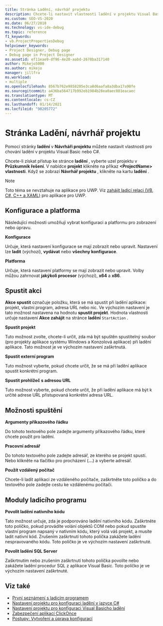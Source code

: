 ```yaml
---
title: Stránka Ladění, návrhář projektu
description: Chcete-li nastavit vlastnosti ladění v projektu Visual Basic nebo C#, použijte stránku ladit Návrháře projektu. Popis nastavení najdete v tomto článku.
ms.custom: SEO-VS-2020
ms.date: 06/27/2018
ms.technology: vs-ide-debug
ms.topic: reference
f1_keywords:
- vb.ProjectPropertiesDebug
helpviewer_keywords:
- Project Designer, Debug page
- Debug page in Project Designer
ms.assetid: ef11eae9-df96-4e20-aabd-2678ba317140
author: Mikejo5000
ms.author: mikejo
manager: jillfra
ms.workload:
- multiple
ms.openlocfilehash: 8567b762e9858205e3ca8d6aafa8a3dba17a90fe
ms.sourcegitcommit: a436ba564717b992eb1984b28ea0aec801eacaec
ms.translationtype: MT
ms.contentlocale: cs-CZ
ms.lasthandoff: 01/14/2021
ms.locfileid: "98205772"
---
```

# <a name="debug-page-project-designer"></a>Stránka Ladění, návrhář projektu

Pomocí stránky **ladění** v **Návrháři projektu** můžete nastavit vlastnosti pro chování ladění v projektu Visual Basic nebo C#.

Chcete-li získat přístup ke stránce **ladění** , vyberte uzel projektu v **Průzkumník řešení**. V nabídce **projekt** klikněte na příkaz **\<ProjectName> vlastnosti**. Když se zobrazí **Návrhář projektu** , klikněte na kartu **ladění** .

> [!NOTE]
> Toto téma se nevztahuje na aplikace pro UWP. Viz [zahájit ladicí relaci (VB, C#, C++ a XAML)](../../debugger/start-a-debugging-session-for-a-store-app-in-visual-studio-vb-csharp-cpp-and-xaml.md) pro aplikace pro UWP.

## <a name="configuration-and-platform"></a>Konfigurace a platforma

Následující možnosti umožňují vybrat konfiguraci a platformu pro zobrazení nebo úpravu.

**Konfigurace**

Určuje, která nastavení konfigurace se mají zobrazit nebo upravit. Nastavení lze **ladit** (výchozí), **vydávat** nebo **všechny konfigurace**.

**Platforma**

Určuje, která nastavení platformy se mají zobrazit nebo upravit. Volby můžou zahrnovat **jakýkoli procesor** (výchozí), **x64** a **x86**.

## <a name="start-action"></a>Spustit akci

**Akce spustit** označuje položku, která se má spustit při ladění aplikace: projekt, vlastní program, adresa URL nebo nic. Ve výchozím nastavení je tato možnost nastavena na hodnotu **spustit projekt**. Hodnota vlastnosti určuje nastavení **Akce zahájit** na stránce **ladění** `StartAction` .

**Spustit projekt**

Tuto možnost zvolte, chcete-li určit, zda má být spuštěn spustitelný soubor (pro projekty aplikace systému Windows a Konzolová aplikace) při ladění aplikace. Tato možnost je ve výchozím nastavení zaškrtnutá.

**Spustit externí program**

Tuto možnost vyberte, pokud chcete určit, že se má při ladění aplikace spustit konkrétní program.

**Spustit prohlížeč s adresou URL**

Tuto možnost vyberte, pokud chcete určit, že při ladění aplikace má být k určité adrese URL přistupovaná konkrétní adresa URL.

## <a name="start-options"></a>Možnosti spuštění

**Argumenty příkazového řádku**

Do tohoto textového pole zadejte argumenty příkazového řádku, které chcete použít pro ladění.

**Pracovní adresář**

Do tohoto textového pole zadejte adresář, ze kterého se projekt spustí. Nebo klikněte na tlačítko pro procházení (**...**) a vyberte adresář.

**Použít vzdálený počítač**

Chcete-li ladit aplikaci ze vzdáleného počítače, zaškrtněte toto políčko a do textového pole zadejte cestu ke vzdálenému počítači.

## <a name="debugger-engines"></a>Moduly ladicího programu

**Povolit ladění nativního kódu**

Tato možnost určuje, zda je podporováno ladění nativního kódu. Zaškrtněte toto políčko, pokud provádíte volání objektů COM nebo pokud spustíte vlastní program napsaný v nativním kódu, který volá váš projekt, a musíte ladit nativní kód. Zrušením zaškrtnutí tohoto políčka zakážete ladění nespravovaného kódu. Toto políčko je ve výchozím nastavení zaškrtnuté.

**Povolit ladění SQL Server**

Zaškrtnutím nebo zrušením zaškrtnutí tohoto políčka povolíte nebo zakážete ladění procedur SQL z aplikace Visual Basic. Toto políčko je ve výchozím nastavení zaškrtnuté.

## <a name="see-also"></a>Viz také

- [První seznámení s ladicím programem](../../debugger/debugger-feature-tour.md)
- [Nastavení projektu pro konfiguraci ladění v jazyce C#](../../debugger/project-settings-for-csharp-debug-configurations.md)
- [Nastavení projektu pro konfiguraci Visual Basicho ladění](../../debugger/project-settings-for-a-visual-basic-debug-configuration.md)
- [Zabezpečení aplikací ClickOnce](../../deployment/securing-clickonce-applications.md)
- [Postupy: Vytvoření a úprava konfigurací](../../ide/how-to-create-and-edit-configurations.md)
